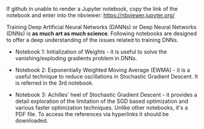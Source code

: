If github in unable to render a Jupyter notebook, copy the link of the notebook and enter into the nbviewer: https://nbviewer.jupyter.org/


Training Deep Artificial Neural Networks (DANNs) or Deep Neural Networks (DNNs) is **as much art as much science**. Following notebooks are designed to offer a deep understanding of the issues related to training DNNs.

- Notebook 1: Initialization of Weights - it is useful to solve the vanishing/exploding gradients problem in DNNs.

- Notebook 2: Exponentially Weighted Moving Average (EWMA) - it is a useful technique to reduce oscillations in Stochastic Gradient Descent. It is referred in the 3rd notebook.

- Notebook 3: Achilles’ heel of Stochastic Gradient Descent - it provides a detail exploration of the limitation of the SGD based optimization and various faster optimization techniques. Unlike other notebooks, it's a PDF file. To access the references via hyperlinks it should be downloaded.
